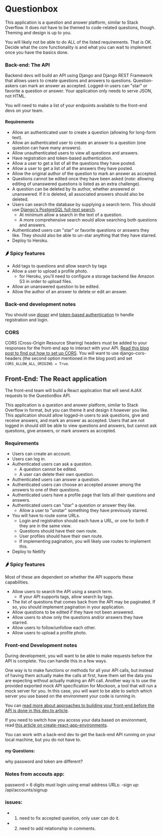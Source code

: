 # Questionbox

This application is a question and answer platform, similar to Stack Overflow. It does _not_ have to be themed to code-related questions, though. Theming and design is up to you.

You will likely not be able to do ALL of the listed requirements. That is OK. Decide what the core functionality is and what you can wait to implement once you have the basics done.

### Back-end: The API

Backend devs will build an API using Django and Django REST Framework that allows users to create questions and answers to questions. Question-askers can mark an answer as accepted. Logged-in users can "star" or favorite a question or answer. Your application only needs to serve JSON, not HTML.

You will need to make a list of your endpoints available to the front-end devs on your team.

#### Requirements

- Allow an authenticated user to create a question (allowing for long-form text).
- Allow an authenticated user to create an answer to a question (one question can have many answers).
- Allow unauthenticated users to view all questions and answers.
- Have registration and token-based authentication.
- Allow a user to get a list of all the questions they have posted.
- Allow a user to get a list of all the answers they have posted.
- Allow the original author of the question to mark an answer as accepted.
- Questions cannot be edited once they have been asked (_note_: allowing editing of unanswered questions is listed as an extra challenge).
- A question can be deleted by its author, whether answered or unanswered. If it is deleted, all associated answers should also be deleted.
- Users can search the database by supplying a search term. This should use [Django's PostgreSQL full-text search](https://docs.djangoproject.com/en/3.0/ref/contrib/postgres/search/).
  - At minimum allow a search in the text of a question.
  - A more comprehensive search would allow searching both questions and answers.
- Authenticated users can "star" or favorite questions or answers they like. They should also be able to un-star anything that they have starred.
- Deploy to Heroku.

### 🌶️ Spicy features

- Add tags to questions and allow search by tags
- Allow a user to upload a profile photo.
  - for Heroku, you'll need to configure a storage backend like Amazon S3 in order to upload files.
- Allow an unanswered question to be edited.
- Allow the author of an answer to delete or edit an answer.

### Back-end development notes

You should use [djoser](https://djoser.readthedocs.io/en/latest/) and [token-based authentication](https://www.django-rest-framework.org/api-guide/authentication/#tokenauthentication) to handle registration and login.

### CORS

CORS (Cross-Origin Resource Sharing) headers must be added to your responses for the front-end app to interact with your API. [Read this blog post to find out how to set up CORS](https://www.techiediaries.com/django-cors/). You will want to use django-cors-headers (the second option mentioned in the blog post) and set `CORS_ALLOW_ALL_ORIGINS = True`.

## Front-End: The React application

The front-end team will build a React application that will send AJAX requests to the QuestionBox API.

This application is a question and answer platform, similar to Stack Overflow in format, but you can theme it and design it however you like. This application should allow logged-in users to ask questions, give and receive answers, and mark an answer as accepted. Users that are not logged in should still be able to view questions and answers, but cannot ask questions, give answers, or mark answers as accepted.

### Requirements

- Users can create an account.
- Users can log in.
- Authenticated users can ask a question.
  - A question cannot be edited.
  - A user can delete their own question.
- Authenticated users can answer a question.
- Authenticated users can choose an accepted answer among the answers to one of their questions.
- Authenticated users have a profile page that lists all their questions and answers.
- Authenticated users can "star" a question or answer they like.
  - Allow a user to "unstar" something they have previously starred.
- You will have to route some URLs.
  - Login and registration should each have a URL, or one for both if they are in the same view.
  - Questions should have their own route.
  - User profiles should have their own route.
  - If implementing pagination, you will likely use routes to implement this.
- Deploy to Netlify

### 🌶️ Spicy features

Most of these are dependent on whether the API supports these capabilities.

- Allow users to search the API using a search term.
  - If your API supports tags, allow search by tags.
- The list of questions that comes back from the API may be paginated. If so, you should implement pagination in your application.
- Allow questions to be edited if they have not been answered.
- Allow users to show only the questions and/or answers they have starred.
- Allow users to follow/unfollow each other.
- Allow users to upload a profile photo.

### Front-end Development notes

During development, you will want to be able to make requests before the API is complete. You can handle this in a few ways.

One way is to make functions or methods for all your API calls, but instead of having them actually make the calls at first, have them set the data you are expecting without actually making an API call. Another way is to use the provided exported mock API specification for Mockoon, a tool that will run a mock server for you. In this case, you will want to be able to switch which server you use based on the environment your code is running in.

You can [read more about approaches to building your front-end before the API is done in this dev.to article](https://dev.to/momentum/how-to-build-a-front-end-app-before-you-have-an-api-3ai3).

If you need to switch how you access your data based on environment, read [this article on create-react-app-environments](https://medium.com/@tacomanator/environments-with-create-react-app-7b645312c09d).

You can work with a back-end dev to get the back-end API running on your local machine, but you do not have to.

#### my Questions:
why password and token are different? 
### Notes from accouts app:
password > 6 digits 
must login using email address
URLs:
-sign up: /api/accounts/signup 

### issues:
- 1) need to fix accepted question, only user can do it.
- 2) need to add relationship in comments. 